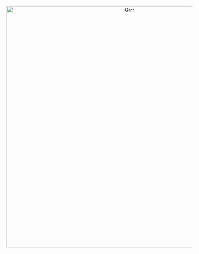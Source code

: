 
<p align="center">
<img width="650" src="https://i.pinimg.com/736x/71/86/42/7186420df1307bd16c133d3ebb8fee57.jpg" alt="Grrr">
</p>


